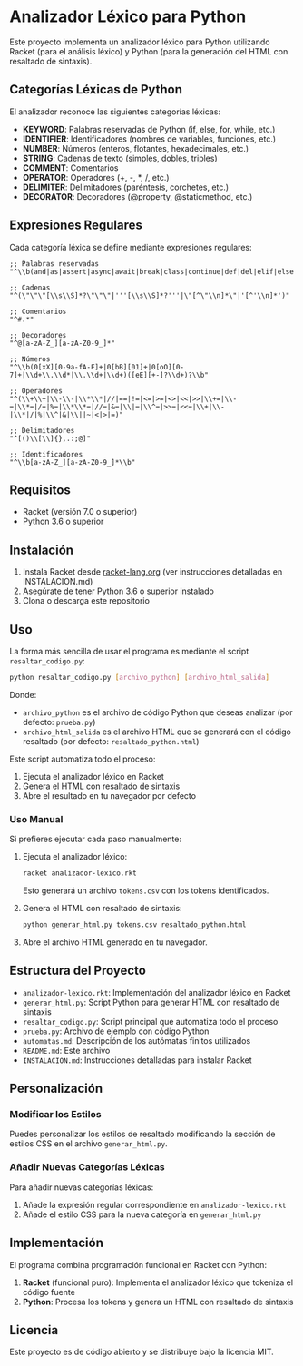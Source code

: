 # Analizador Léxico para Python

Este proyecto implementa un analizador léxico para Python utilizando Racket (para el análisis léxico) y Python (para la generación del HTML con resaltado de sintaxis).

## Categorías Léxicas de Python

El analizador reconoce las siguientes categorías léxicas:

- **KEYWORD**: Palabras reservadas de Python (if, else, for, while, etc.)
- **IDENTIFIER**: Identificadores (nombres de variables, funciones, etc.)
- **NUMBER**: Números (enteros, flotantes, hexadecimales, etc.)
- **STRING**: Cadenas de texto (simples, dobles, triples)
- **COMMENT**: Comentarios
- **OPERATOR**: Operadores (+, -, *, /, etc.)
- **DELIMITER**: Delimitadores (paréntesis, corchetes, etc.)
- **DECORATOR**: Decoradores (@property, @staticmethod, etc.)

## Expresiones Regulares

Cada categoría léxica se define mediante expresiones regulares:

```racket
;; Palabras reservadas
"^\\b(and|as|assert|async|await|break|class|continue|def|del|elif|else|except|False|finally|for|from|global|if|import|in|is|lambda|None|nonlocal|not|or|pass|raise|return|True|try|while|with|yield)\\b"

;; Cadenas
"^(\"\"\"[\\s\\S]*?\"\"\"|'''[\\s\\S]*?'''|\"[^\"\\n]*\"|'[^'\\n]*')"

;; Comentarios
"^#.*"

;; Decoradores
"^@[a-zA-Z_][a-zA-Z0-9_]*"

;; Números
"^\\b(0[xX][0-9a-fA-F]+|0[bB][01]+|0[oO][0-7]+|\\d+\\.\\d*|\\.\\d+|\\d+)([eE][+-]?\\d+)?\\b"

;; Operadores
"^(\\+\\+|\\-\\-|\\*\\*|//|==|!=|<=|>=|<>|<<|>>|\\+=|\\-=|\\*=|/=|%=|\\*\\*=|//=|&=|\\|=|\\^=|>>=|<<=|\\+|\\-|\\*|/|%|\\^|&|\\||~|<|>|=)"

;; Delimitadores
"^[()\\[\\]{},.:;@]"

;; Identificadores
"^\\b[a-zA-Z_][a-zA-Z0-9_]*\\b"
```

## Requisitos

- Racket (versión 7.0 o superior)
- Python 3.6 o superior

## Instalación

1. Instala Racket desde [racket-lang.org](https://racket-lang.org/download/) (ver instrucciones detalladas en INSTALACION.md)
2. Asegúrate de tener Python 3.6 o superior instalado
3. Clona o descarga este repositorio

## Uso

La forma más sencilla de usar el programa es mediante el script `resaltar_codigo.py`:

```bash
python resaltar_codigo.py [archivo_python] [archivo_html_salida]
```

Donde:
- `archivo_python` es el archivo de código Python que deseas analizar (por defecto: `prueba.py`)
- `archivo_html_salida` es el archivo HTML que se generará con el código resaltado (por defecto: `resaltado_python.html`)

Este script automatiza todo el proceso:
1. Ejecuta el analizador léxico en Racket
2. Genera el HTML con resaltado de sintaxis
3. Abre el resultado en tu navegador por defecto

### Uso Manual

Si prefieres ejecutar cada paso manualmente:

1. Ejecuta el analizador léxico:
   ```bash
   racket analizador-lexico.rkt
   ```
   Esto generará un archivo `tokens.csv` con los tokens identificados.

2. Genera el HTML con resaltado de sintaxis:
   ```bash
   python generar_html.py tokens.csv resaltado_python.html
   ```

3. Abre el archivo HTML generado en tu navegador.

## Estructura del Proyecto

- `analizador-lexico.rkt`: Implementación del analizador léxico en Racket
- `generar_html.py`: Script Python para generar HTML con resaltado de sintaxis
- `resaltar_codigo.py`: Script principal que automatiza todo el proceso
- `prueba.py`: Archivo de ejemplo con código Python
- `automatas.md`: Descripción de los autómatas finitos utilizados
- `README.md`: Este archivo
- `INSTALACION.md`: Instrucciones detalladas para instalar Racket

## Personalización

### Modificar los Estilos

Puedes personalizar los estilos de resaltado modificando la sección de estilos CSS en el archivo `generar_html.py`.

### Añadir Nuevas Categorías Léxicas

Para añadir nuevas categorías léxicas:

1. Añade la expresión regular correspondiente en `analizador-lexico.rkt`
2. Añade el estilo CSS para la nueva categoría en `generar_html.py`

## Implementación

El programa combina programación funcional en Racket con Python:

1. **Racket** (funcional puro): Implementa el analizador léxico que tokeniza el código fuente
2. **Python**: Procesa los tokens y genera un HTML con resaltado de sintaxis

## Licencia

Este proyecto es de código abierto y se distribuye bajo la licencia MIT. 